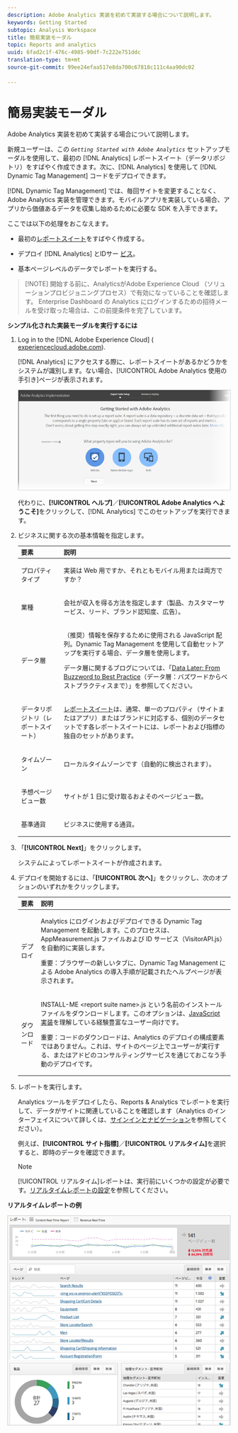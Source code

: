 ```yaml
---
description: Adobe Analytics 実装を初めて実装する場合について説明します。
keywords: Getting Started
subtopic: Analysis Workspace
title: 簡易実装モーダル
topic: Reports and analytics
uuid: 6fad2c1f-476c-4985-90df-7c222e751ddc
translation-type: tm+mt
source-git-commit: 99ee24efaa517e8da700c67818c111c4aa90dc02

---
```



# 簡易実装モーダル

Adobe Analytics 実装を初めて実装する場合について説明します。

<!-- 

<p>https://activation.adobedtm.com/index.php?redirected=1 </p>

 -->

新規ユーザーは、この *`Getting Started with Adobe Analytics`* セットアップモーダルを使用して、最初の [!DNL Analytics] レポートスイート（データリポジトリ）をすばやく作成できます。次に、[!DNL Analytics] を使用して [!DNL Dynamic Tag Management] コードをデプロイできます。

[!DNL Dynamic Tag Management] では、毎回サイトを変更することなく、Adobe Analytics 実装を管理できます。モバイルアプリを実装している場合、アプリから価値あるデータを収集し始めるために必要な SDK を入手できます。

ここでは以下の処理をおこなえます。

* 最初の[レポートスイート](https://marketing.adobe.com/resources/help/en_US/analytics/getting-started/report-suites.html)をすばやく作成する。
* デプロイ [!DNL Analytics] とIDサー [ビス](https://marketing.adobe.com/resources/help/en_US/mcvid/)。

* 基本ページレベルのデータでレポートを実行する。

> [!NOTE] 開始する前に、AnalyticsがAdobe Experience Cloud [](https://marketing.adobe.com/resources/help/en_US/mcloud/core_services.html) （ソリューションプロビジョニングプロセス）で有効になっていることを確認します。 Enterprise Dashboard の Analytics にログインするための招待メールを受け取った場合は、この前提条件を完了しています。

**シンプル化された実装モーダルを実行するには**

1. Log in to the [!DNL Adobe Experience Cloud] ( [experiencecloud.adobe.com](https://experiencecloud.adobe.com)).

   [!DNL Analytics] にアクセスする際に、レポートスイートがあるかどうかをシステムが識別します。ない場合、[!UICONTROL Adobe Analytics 使用の手引き]ページが表示されます。

   ![](assets/analytics-implementation-rs-wizard.png)

   代わりに、**[!UICONTROL ヘルプ]**／**[!UICONTROL Adobe Analytics へようこそ]**&#x200B;をクリックして、[!DNL Analytics] でこのセットアップを実行できます。

1. ビジネスに関する次の基本情報を指定します。

   <table id="table_1741878A1B284CB78D297D531DC703D6"> 
     <thead> 
      <tr> 
       <th colname="col1" class="entry"> 要素 </th> 
       <th colname="col2" class="entry"> 説明 </th> 
      </tr> 
     </thead>
     <tbody> 
      <tr> 
       <td colname="col1"> <p>プロパティタイプ </p> </td> 
       <td colname="col2"> <p>実装は Web 用ですか、それともモバイル用または両方ですか？ </p> </td> 
      </tr> 
      <tr> 
       <td colname="col1"> <p>業種 </p> </td> 
       <td colname="col2"> <p>会社が収入を得る方法を指定します（製品、カスタマーサービス、リード、ブランド認知度、広告）。 </p> </td> 
      </tr> 
      <tr> 
       <td colname="col1"> <p>データ層 </p> </td> 
       <td colname="col2"> <p>（推奨）情報を保存するために使用される JavaScript 配列。Dynamic Tag Management を使用して自動セットアップを実行する場合、データ層を使用します。 </p> <p>データ層に関するブログについては、「<a href="https://blogs.adobe.com/digitalmarketing/analytics/data-layers-buzzword-best-practice/">Data Later: From Buzzword to Best Practice</a>（データ層：バズワードからベストプラクティスまで）」を参照してください。 </p> </td> 
      </tr> 
      <tr> 
       <td colname="col1"> <p>データリポジトリ（レポートスイート） </p> </td> 
       <td colname="col2"> <p> <a href="https://marketing.adobe.com/resources/help/en_US/analytics/getting-started/report-suites.html">レポートスイート</a>は、通常、単一のプロパティ（サイトまたはアプリ）またはブランドに対応する、個別のデータセットです各レポートスイートには、レポートおよび指標の独自のセットがあります。 </p> </td> 
      </tr> 
      <tr> 
       <td colname="col1"> <p>タイムゾーン </p> </td> 
       <td colname="col2"> <p>ローカルタイムゾーンです（自動的に検出されます）。 </p> </td> 
      </tr> 
      <tr> 
       <td colname="col1"> <p>予想ページビュー数 </p> </td> 
       <td colname="col2"> <p>サイトが 1 日に受け取るおよそのページビュー数。 </p> </td> 
      </tr> 
      <tr> 
       <td colname="col1"> <p>基準通貨 </p> </td> 
       <td colname="col2"> <p>ビジネスに使用する通貨。 </p> </td> 
      </tr> 
     </tbody> 
    </table>

1. 「**[!UICONTROL Next]**」をクリックします。

   システムによってレポートスイートが作成されます。

1. デプロイを開始するには、「**[!UICONTROL 次へ]**」をクリックし、次のオプションのいずれかをクリックします。

   <table id="table_71C7F7B9677346CD8D5130519D32464B"> 
     <thead> 
      <tr> 
       <th colname="col1" class="entry"> 要素 </th> 
       <th colname="col2" class="entry"> 説明 </th> 
      </tr> 
     </thead>
     <tbody> 
      <tr> 
       <td colname="col1"> <p>デプロイ </p> </td> 
       <td colname="col2"> <p> Analytics にログインおよびデプロイできる <span class="keyword">Dynamic Tag Management</span> を起動します。このプロセスは、<span class="filepath">AppMeasurement.js</span> ファイルおよび ID サービス（<span class="filepath">VisitorAPI.js</span>）を自動的に実装します。 </p> <p> <p>重要：ブラウザーの新しいタブに、Dynamic Tag Management による <span class="keyword">Adobe Analytics</span> の導入手順が記載されたヘルプページが表示されます。 </p> </p> </td> 
      </tr> 
      <tr> 
       <td colname="col1"> <p>ダウンロード </p> </td> 
       <td colname="col2"> <p> <span class="filepath">INSTALL-ME &lt;report suite name&gt;.js</span> という名前のインストールファイルをダウンロードします。このオプションは、<a href="https://marketing.adobe.com/resources/help/en_US/sc/implement/js_implementation.html">JavaScript 実装</a>を理解している経験豊富なユーザー向けです。 </p> <p> <p>重要：コードのダウンロードは、<span class="keyword">Analytics</span> のデプロイの構成要素ではありません。これは、サイトのページ上でユーザーが実行する、またはアドビのコンサルティングサービスを通じておこなう手動のデプロイです。 </p> </p> </td> 
      </tr> 
     </tbody> 
    </table>

1. レポートを実行します。

   Analytics ツールをデプロイしたら、Reports &amp; Analytics でレポートを実行して、データがサイトに関連していることを確認します（Analytics のインターフェイスについて詳しくは、[サインインとナビゲーション](https://marketing.adobe.com/resources/help/en_US/analytics/getting-started/analytics-navigation.html)を参照してください）。

   例えば、**[!UICONTROL サイト指標]**／**[!UICONTROL リアルタイム]**&#x200B;を選択すると、即時のデータを確認できます。

   >[!NOTE]
   >
   >[!UICONTROL リアルタイム]レポートは、実行前にいくつかの設定が必要です。[リアルタイムレポートの設定](https://marketing.adobe.com/resources/help/en_US/reference/t_realtime_admin.html)を参照してください。

**リアルタイムレポートの例**

![](assets/real-time-report.png)

